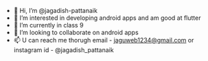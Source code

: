 - 👋 Hi, I’m @jagadish-pattanaik
- 👀 I’m interested in developing android apps and am good at flutter
- 🌱 I’m currently in class 9
- 💞️ I’m looking to collaborate on android apps
- 📫 U can reach me thorugh email - jaguweb1234@gmail.com or instagram id - @jagadish_pattanaik
<!---
jagadish-pattanaik/jagadish-pattanaik is a ✨ special ✨ repository because its `README.md` (this file) appears on your GitHub profile.
You can click the Preview link to take a look at your changes.
--->
